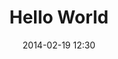 ---
title: "Hello World"
date: 2014-02-19 12:30
siteurl: "http://mailchimp.com/2013/#by-the-numbers"
image: "_assets/images/04_fave.jpg"
blurb: "Very cool parallax countdown scrolling."
---